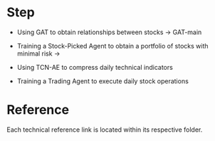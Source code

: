 # Step

- Using GAT to obtain relationships between stocks -> GAT-main

- Training a Stock-Picked Agent to obtain a portfolio of stocks with minimal risk ->

- Using TCN-AE to compress daily technical indicators

- Training a Trading Agent to execute daily stock operations



# Reference

Each technical reference link is located within its respective folder.
